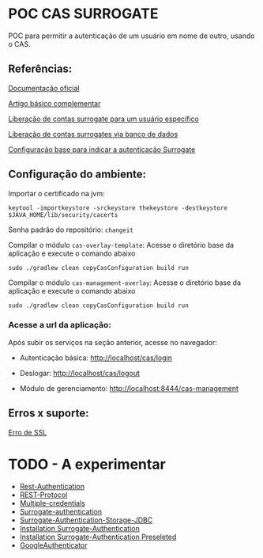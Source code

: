 # POC CAS SURROGATE

POC para permitir a autenticação de um usuário em nome de outro, usando o CAS.

## Referências:

[Documentação oficial](https://apereo.github.io/cas/6.3.x/installation/Surrogate-Authentication.html)

[Artigo básico complementar](https://medium.com/swlh/install-cas-server-with-db-authentication-8ff52234f52)

[Liberação de contas surrogate para um usuário específico](https://apereo.github.io/cas/6.3.x/configuration/Configuration-Properties.html#static-surrogate-accounts)

[Liberação de contas surrogates via banco de dados](https://apereo.github.io/cas/6.3.x/configuration/Configuration-Properties.html#jdbc-surrogate-accounts)

[Configuração base para indicar a autenticação Surrogate](https://apereo.github.io/cas/6.3.x/configuration/Configuration-Properties.html#surrogate-authentication)


## Configuração do ambiente:

Importar o certificado na jvm:

````
keytool -importkeystore -srckeystore thekeystore -destkeystore $JAVA_HOME/lib/security/cacerts
````
Senha padrão do repositório: `changeit`


Compilar o módulo `cas-overlay-template`: Acesse o diretório base da aplicação e execute o comando abaixo

````
sudo ./gradlew clean copyCasConfiguration build run
````

Compilar o módulo `cas-management-overlay`: Acesse o diretório base da aplicação e execute o comando abaixo

````
sudo ./gradlew clean copyCasConfiguration build run
````

### Acesse a url da aplicação:

Após subir os serviços na seção anterior, acesse no navegador:

* Autenticação básica: [http://localhost/cas/login](http://localhost/cas/login)

* Deslogar: [http://localhost/cas/logout](http://localhost/cas/logout)

* Módulo de gerenciamento: [http://localhost:8444/cas-management](http://localhost:8444/cas-management)



## Erros x suporte:

[Erro de SSL](https://apereo.github.io/cas/5.3.x/installation/Troubleshooting-Guide.html#pkix-path-building-failed)


# TODO - A experimentar

* [Rest-Authentication](https://apereo.github.io/cas/6.1.x/installation/Rest-Authentication.html)
* [REST-Protocol](https://apereo.github.io/cas/6.1.x/protocol/REST-Protocol.html)
* [Multiple-credentials](https://apereo.github.io/cas/6.1.x/protocol/REST-Protocol.html#multiple-credentials)
* [Surrogate-authentication](https://apereo.github.io/cas/development/authentication/Surrogate-Authentication.html#surrogate-authentication)
* [Surrogate-Authentication-Storage-JDBC](https://apereo.github.io/cas/development/authentication/Surrogate-Authentication-Storage-JDBC.html)
* [Installation Surrogate-Authentication](https://apereo.github.io/cas/5.2.x/installation/Surrogate-Authentication.html)
* [Installation Surrogate-Authentication Preseleted](https://apereo.github.io/cas/5.2.x/installation/Surrogate-Authentication.html#preselected)
* [GoogleAuthenticator](https://apereo.github.io/cas/5.0.x/installation/GoogleAuthenticator-Authentication.html)
